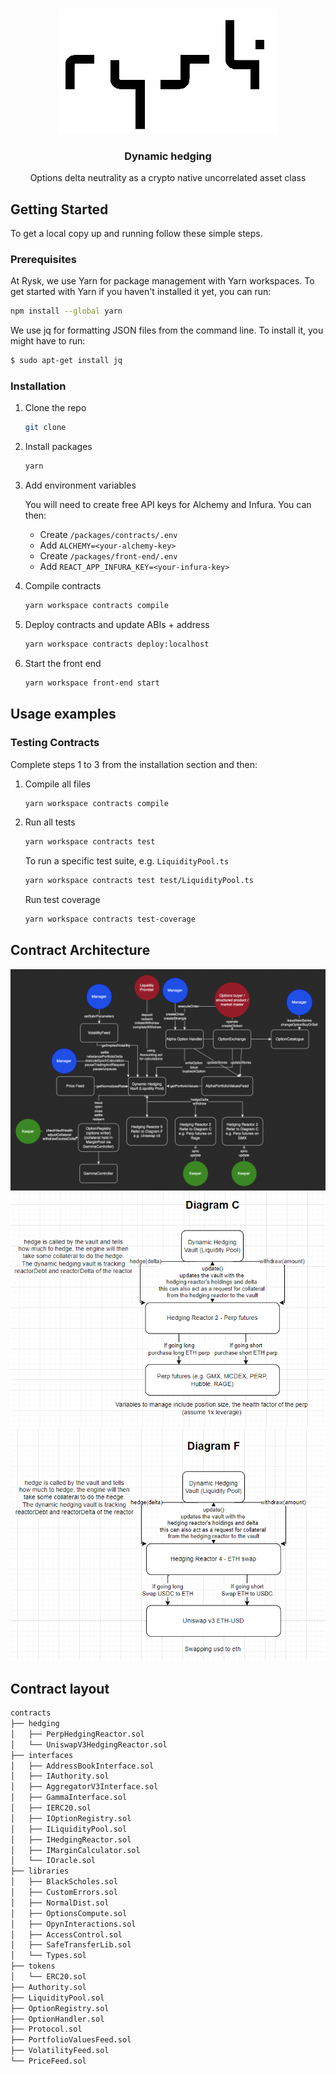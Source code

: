 <br />
<p align="center">
  <a href="https://github.com/github_username/repo_name">
    <img src="./packages/front-end/public/logo.png" alt="Logo" width="auto" height="200" style="filter: brightness(100);">
  </a>

  <h3 align="center">Dynamic hedging</h3>

  <p align="center">
     Options delta neutrality as a crypto native uncorrelated asset class
    <br />
  </p>
</p>

## Getting Started

To get a local copy up and running follow these simple steps.

### Prerequisites

At Rysk, we use Yarn for package management with Yarn workspaces. To get started with Yarn if you haven't installed it yet, you can run:

```sh
npm install --global yarn
```

We use jq for formatting JSON files from the command line. To install it, you might have to run:

```sh
$ sudo apt-get install jq
```

### Installation

1. Clone the repo

   ```sh
   git clone
   ```

2. Install packages

   ```sh
   yarn
   ```

3. Add environment variables

   You will need to create free API keys for Alchemy and Infura. You can then:

   - Create `/packages/contracts/.env`
   - Add `ALCHEMY=<your-alchemy-key>`
   - Create `/packages/front-end/.env`
   - Add `REACT_APP_INFURA_KEY=<your-infura-key>`

4. Compile contracts

   ```sh
   yarn workspace contracts compile
   ```

5. Deploy contracts and update ABIs + address

   ```sh
   yarn workspace contracts deploy:localhost
   ```

6. Start the front end

   ```sh
   yarn workspace front-end start
   ```

## Usage examples

### Testing Contracts

Complete steps 1 to 3 from the installation section and then:

1. Compile all files

   ```sh
   yarn workspace contracts compile
   ```

2. Run all tests

   ```sh
   yarn workspace contracts test
   ```

   To run a specific test suite, e.g. `LiquidityPool.ts`

   ```sh
   yarn workspace contracts test test/LiquidityPool.ts
   ```

   Run test coverage

   ```sh
   yarn workspace contracts test-coverage
   ```

## Contract Architecture

![Rysk Architecture](./images/RyskArchitecture.png)
![Diagram C](./images/DiagramC.png)
![Diagram F](./images/DiagramF.png)

## Contract layout

```bash
contracts
├── hedging
│   ├── PerpHedgingReactor.sol
│   └── UniswapV3HedgingReactor.sol
├── interfaces
│   ├── AddressBookInterface.sol
│   ├── IAuthority.sol
│   ├── AggregatorV3Interface.sol
│   ├── GammaInterface.sol
│   ├── IERC20.sol
│   ├── IOptionRegistry.sol
│   ├── ILiquidityPool.sol
│   ├── IHedgingReactor.sol
│   ├── IMarginCalculator.sol
│   └── IOracle.sol
├── libraries
│   ├── BlackScholes.sol
│   ├── CustomErrors.sol
│   ├── NormalDist.sol
│   ├── OptionsCompute.sol
│   ├── OpynInteractions.sol
│   ├── AccessControl.sol
│   ├── SafeTransferLib.sol
│   └── Types.sol
├── tokens
│   └── ERC20.sol
├── Authority.sol
├── LiquidityPool.sol
├── OptionRegistry.sol
├── OptionHandler.sol
├── Protocol.sol
├── PortfolioValuesFeed.sol
├── VolatilityFeed.sol
└── PriceFeed.sol
```
